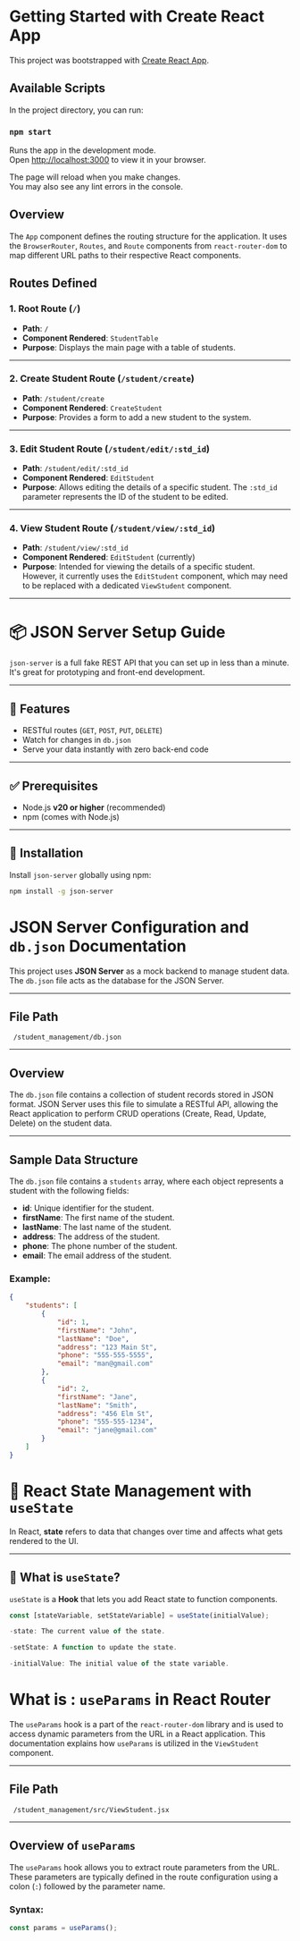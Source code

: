 # Getting Started with Create React App

This project was bootstrapped with [Create React App](https://github.com/facebook/create-react-app).

## Available Scripts

In the project directory, you can run:

### `npm start`

Runs the app in the development mode.\
Open [http://localhost:3000](http://localhost:3000) to view it in your browser.

The page will reload when you make changes.\
You may also see any lint errors in the console.
 

 ## Overview
The `App` component defines the routing structure for the application. It uses the `BrowserRouter`, `Routes`, and `Route` components from `react-router-dom` to map different URL paths to their respective React components.

## Routes Defined

### 1. **Root Route (`/`)**
- **Path**: `/`
- **Component Rendered**: `StudentTable`
- **Purpose**: Displays the main page with a table of students.

---

### 2. **Create Student Route (`/student/create`)**
- **Path**: `/student/create`
- **Component Rendered**: `CreateStudent`
- **Purpose**: Provides a form to add a new student to the system.

---

### 3. **Edit Student Route (`/student/edit/:std_id`)**
- **Path**: `/student/edit/:std_id`
- **Component Rendered**: `EditStudent`
- **Purpose**: Allows editing the details of a specific student. The `:std_id` parameter represents the ID of the student to be edited.

---

### 4. **View Student Route (`/student/view/:std_id`)**
- **Path**: `/student/view/:std_id`
- **Component Rendered**: `EditStudent` (currently)
- **Purpose**: Intended for viewing the details of a specific student. However, it currently uses the `EditStudent` component, which may need to be replaced with a dedicated `ViewStudent` component.

---


# 📦 JSON Server Setup Guide

`json-server` is a full fake REST API that you can set up in less than a minute. It's great for prototyping and front-end development.

---

## 🚀 Features
- RESTful routes (`GET`, `POST`, `PUT`, `DELETE`)
- Watch for changes in `db.json`
- Serve your data instantly with zero back-end code

---

## ✅ Prerequisites
- Node.js **v20 or higher** (recommended)
- npm (comes with Node.js)

---

## 🔧 Installation

Install `json-server` globally using npm:

```bash
npm install -g json-server

```

# JSON Server Configuration and `db.json` Documentation

This project uses **JSON Server** as a mock backend to manage student data. The `db.json` file acts as the database for the JSON Server.

---

## File Path
` /student_management/db.json`

---

## Overview
The `db.json` file contains a collection of student records stored in JSON format. JSON Server uses this file to simulate a RESTful API, allowing the React application to perform CRUD operations (Create, Read, Update, Delete) on the student data.

---

## Sample Data Structure
The `db.json` file contains a `students` array, where each object represents a student with the following fields:

- **id**: Unique identifier for the student.
- **firstName**: The first name of the student.
- **lastName**: The last name of the student.
- **address**: The address of the student.
- **phone**: The phone number of the student.
- **email**: The email address of the student.

### Example:
```json
{
    "students": [
        {
            "id": 1,
            "firstName": "John",
            "lastName": "Doe",
            "address": "123 Main St",
            "phone": "555-555-5555",
            "email": "man@gmail.com"
        },
        {
            "id": 2,
            "firstName": "Jane",
            "lastName": "Smith",
            "address": "456 Elm St",
            "phone": "555-555-1234",
            "email": "jane@gmail.com"
        }
    ]
}
```

# 🧠 React State Management with `useState`

In React, **state** refers to data that changes over time and affects what gets rendered to the UI.

---

## 🔧 What is `useState`?

`useState` is a **Hook** that lets you add React state to function components.

```js
const [stateVariable, setStateVariable] = useState(initialValue);

-state: The current value of the state.

-setState: A function to update the state.

-initialValue: The initial value of the state variable.

```

#  What is : `useParams` in React Router

The `useParams` hook is a part of the `react-router-dom` library and is used to access dynamic parameters from the URL in a React application. This documentation explains how `useParams` is utilized in the `ViewStudent` component.

---

## File Path
` /student_management/src/ViewStudent.jsx`

---

## Overview of `useParams`

The `useParams` hook allows you to extract route parameters from the URL. These parameters are typically defined in the route configuration using a colon (`:`) followed by the parameter name.

### Syntax:
```jsx
const params = useParams();